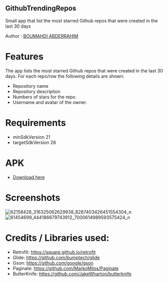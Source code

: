 ## GithubTrendingRepos
Small app that list the most starred Github repos that were created in the last 30 days

Author : <a href="https://www.linkedin.com/in/abdo-boumahdi/">BOUMAHDI ABDERRAHIM</a>


# Features
The app lists the most starred Github repos that were created in the last 30 days.
For each repo/row the following details are shown:
- Repository name
- Repository description
- Numbers of stars for the repo.
- Username and avatar of the owner.

# Requirements
- minSdkVersion 21
- targetSdkVersion 28

# APK
- <a href="https://drive.google.com/file/d/1CPMBNGCGGx6eUAApffrbMufwmelD3Nkr/view?usp=sharing">Download here</a> 

# Screenshots
![62158428_316325062629938_8287403426451554304_n](https://user-images.githubusercontent.com/41730760/58731929-93ac5080-83df-11e9-89a8-69ac6aac12cd.jpg) 
![61454699_444186679743912_7000614989593575424_n](https://user-images.githubusercontent.com/41730760/58731930-9444e700-83df-11e9-8dec-6aa8080fc129.jpg)


# Credits / Libraries used: 
- Retrofit: https://square.github.io/retrofit 
- Glide: https://github.com/bumptech/glide
- Gson: https://github.com/google/gson
- Paginate: https://github.com/MarkoMilos/Paginate
- ButterKnife: https://github.com/JakeWharton/butterknife

